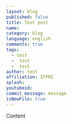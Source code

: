 ```yaml
---
layout: blog
published: false
title: Test post
name: 
category: blog
language: english
comments: true
tags: 
  - test
  -  test
  -  test
author: test
affiliation: IFPRI
splash: 
youtubeid: 
commit_message: message
isNewFile: true
---
```

Content